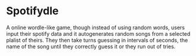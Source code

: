 # Spotifydle
A online wordle-like game, though instead of using random words, users input their spotify data and it autogenerates random songs from a selected plalist of theirs. They then take turns guessing in intervals of seconds, the name of the song until they correctly guess it or they run out of tries.
